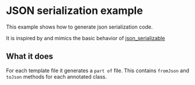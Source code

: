 # JSON serialization example

This example shows how to generate json serialization code. 

It is inspired by and mimics the basic behavior of [json_serializable](https://pub.dev/packages/json_serializable)

## What it does

For each template file it generates a `part of` file. 
This contains `fromJson` and `toJson` methods for each annotated class.